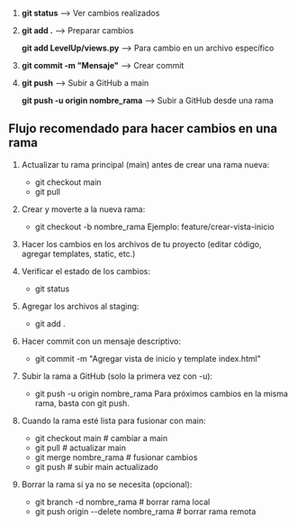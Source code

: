 1. **git status**          --> Ver cambios realizados
2. **git add .**           --> Preparar cambios
   
   **git add LevelUp/views.py** --> Para cambio en un archivo específico
4. **git commit -m "Mensaje"**  --> Crear commit
5. **git push**            --> Subir a GitHub a main
   
   **git push -u origin nombre_rama**  --> Subir a GitHub desde una rama




## Flujo recomendado para hacer cambios en una rama

1. Actualizar tu rama principal (main) antes de crear una rama nueva:

   - git checkout main
   - git pull


2. Crear y moverte a la nueva rama:

   - git checkout -b nombre_rama
     Ejemplo: feature/crear-vista-inicio

3. Hacer los cambios en los archivos de tu proyecto (editar código, agregar templates, static, etc.)
4. Verificar el estado de los cambios:
   
   - git status


5. Agregar los archivos al staging:

   - git add .


6. Hacer commit con un mensaje descriptivo:

   - git commit -m "Agregar vista de inicio y template index.html"


7. Subir la rama a GitHub (solo la primera vez con -u):

   - git push -u origin nombre_rama
      Para próximos cambios en la misma rama, basta con git push.

8. Cuando la rama esté lista para fusionar con main:

   - git checkout main      # cambiar a main
   - git pull               # actualizar main
   - git merge nombre_rama  # fusionar cambios
   - git push               # subir main actualizado


9. Borrar la rama si ya no se necesita (opcional):

   - git branch -d nombre_rama           # borrar rama local
   - git push origin --delete nombre_rama  # borrar rama remota

